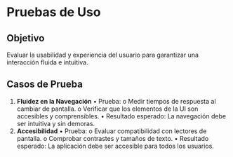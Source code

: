 
# Pruebas de Uso

## Objetivo
Evaluar la usabilidad y experiencia del usuario para garantizar una interacción fluida e intuitiva.

## Casos de Prueba
1. **Fluidez en la Navegación**
•	Prueba: 
o	Medir tiempos de respuesta al cambiar de pantalla.
o	Verificar que los elementos de la UI son accesibles y comprensibles.
•	Resultado esperado: La navegación debe ser intuitiva y sin demoras.
2. **Accesibilidad**
•	Prueba: 
o	Evaluar compatibilidad con lectores de pantalla.
o	Comprobar contrastes y tamaños de texto.
•	Resultado esperado: La aplicación debe ser accesible para todos los usuarios.
